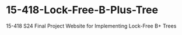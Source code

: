 # 15-418-Lock-Free-B-Plus-Tree
15-418 S24 Final Project Website for Implementing Lock-Free B+ Trees
